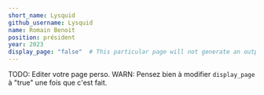 ```yaml
---
short_name: Lysquid
github_username: Lysquid
name: Romain Benoit
position: président
year: 2023
display_page: "false"  # This particular page will not generate an output page
---
```


TODO: Editer votre page perso.
WARN: Pensez bien à modifier `display_page` à "true" une fois que c'est fait.